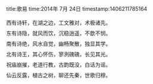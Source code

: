 title:歌易
time:2014年 7月 24日
timestamp:1406211785164

<p style="line-height: 28px;"   >西有诗轩，在湖之边，工文雅对，术极诸先。<br style="line-height: 28px;"   >东有诗隐，就风而饮，沉稳逍遥，不歆不悯。<br style="line-height: 28px;"   >南有诗绝，风水自觉，幽畅聚散，独显其学。<br style="line-height: 28px;"   >北有诗王，其心怀伤，寥洌磈磈，长见其光。<br style="line-height: 28px;"   >祝庙崩摧，老道行教，古韵既没，白话为谣。<br style="line-height: 28px;"   >仙云反露，植古之树，聊还先秦，世歌归穆。</p><wbr>